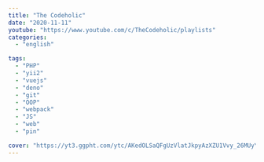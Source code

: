 ```yaml
---
title: "The Codeholic"
date: "2020-11-11"
youtube: "https://www.youtube.com/c/TheCodeholic/playlists"
categories:
  - "english"

tags:
  - "PHP"
  - "yii2"
  - "vuejs"
  - "deno"
  - "git"
  - "OOP"
  - "webpack"
  - "JS"
  - "web"
  - "pin"

cover: "https://yt3.ggpht.com/ytc/AKedOLSaQFgUzVlatJkpyAzXZU1Vvy_26MUyYYXg9O3qkg=s176-c-k-c0x00ffffff-no-rj"
---
```

